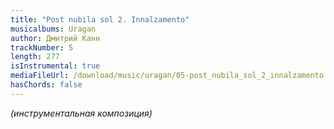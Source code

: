 ```yaml
---
title: "Post nubila sol 2. Innalzamento"
musicalbums: Uragan
author: Дмитрий Канн
trackNumber: 5
length: 277
isInstrumental: true
mediaFileUrl: /download/music/uragan/05-post_nubila_sol_2_innalzamento.mp3
hasChords: false
---
```


*(инструментальная композиция)*

